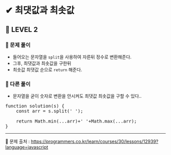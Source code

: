 # ✔ 최댓값과 최솟값
## 📌 LEVEL 2
### 🌈 문제 풀이
- 들어오는 문자열을 `split`을 사용하여 자른뒤 정수로 변환해준다.
- 그후, 최댓값과 최솟값을 구한뒤
- 최솟값 최댓값 순으로 `return` 해준다.

### 🌈 다른 풀이
- 문자열을 굳이 숫자로 변환을 안시켜도 최댓값 최솟값을 구할 수 있다..
<pre>
function solution(s) {
    const arr = s.split(' ');

    return Math.min(...arr)+' '+Math.max(...arr);
}
</pre>

<hr>

📌 문제 출처 : https://programmers.co.kr/learn/courses/30/lessons/12939?language=javascript